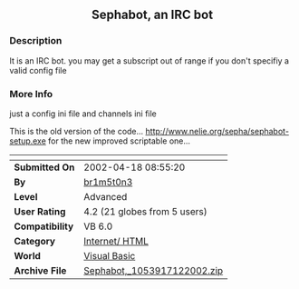 ﻿<div align="center">

## Sephabot, an IRC bot


</div>

### Description

It is an IRC bot. you may get a subscript out of range if you don't specifiy a valid config file
 
### More Info
 
just a config ini file and channels ini file

This is the old version of the code... http://www.nelie.org/sepha/sephabot-setup.exe for the new improved scriptable one...


<span>             |<span>
---                |---
**Submitted On**   |2002-04-18 08:55:20
**By**             |[br1m5t0n3](https://github.com/Planet-Source-Code/PSCIndex/blob/master/ByAuthor/br1m5t0n3.md)
**Level**          |Advanced
**User Rating**    |4.2 (21 globes from 5 users)
**Compatibility**  |VB 6\.0
**Category**       |[Internet/ HTML](https://github.com/Planet-Source-Code/PSCIndex/blob/master/ByCategory/internet-html__1-34.md)
**World**          |[Visual Basic](https://github.com/Planet-Source-Code/PSCIndex/blob/master/ByWorld/visual-basic.md)
**Archive File**   |[Sephabot,\_1053917122002\.zip](https://github.com/Planet-Source-Code/br1m5t0n3-sephabot-an-irc-bot__1-36841/archive/master.zip)








